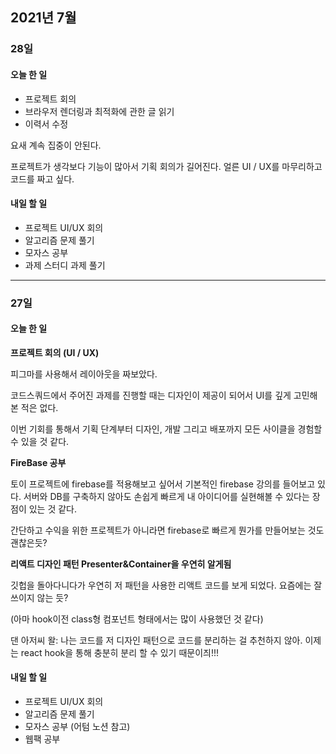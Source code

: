 ## 2021년 7월

### 28일

#### 오늘 한 일

- 프로젝트 회의
- 브라우저 렌더링과 최적화에 관한 글 읽기
- 이력서 수정

요새 계속 집중이 안된다.

프로젝트가 생각보다 기능이 많아서 기획 회의가 길어진다. 얼른 UI / UX를 마무리하고 코드를 짜고 싶다.

#### 내일 할 일

- 프로젝트 UI/UX 회의
- 알고리즘 문제 풀기
- 모자스 공부
- 과제 스터디 과제 풀기

---

### 27일

#### 오늘 한 일

**프로젝트 회의 (UI / UX)**

피그마를 사용해서 레이아웃을 짜보았다.

코드스쿼드에서 주어진 과제를 진행할 때는 디자인이 제공이 되어서 UI를 깊게 고민해본 적은 없다.

이번 기회를 통해서 기획 단계부터 디자인, 개발 그리고 배포까지 모든 사이클을 경험할 수 있을 것 같다.

**FireBase 공부**

토이 프로젝트에 firebase를 적용해보고 싶어서 기본적인 firebase 강의를 들어보고 있다. 서버와 DB를 구축하지 않아도 손쉽게 빠르게 내 아이디어를 실현해볼 수 있다는 장점이 있는 것 같다.

간단하고 수익을 위한 프로젝트가 아니라면 firebase로 빠르게 뭔가를 만들어보는 것도 괜찮은듯?

**리액트 디자인 패턴 Presenter&Container을 우연히 알게됨**

깃헙을 돌아다니다가 우연히 저 패턴을 사용한 리액트 코드를 보게 되었다. 요즘에는 잘 쓰이지 않는 듯?

(아마 hook이전 class형 컴포넌트 형태에서는 많이 사용했던 것 같다)

댄 아저씨 왈: 나는 코드를 저 디자인 패턴으로 코드를 분리하는 걸 추천하지 않아. 이제는 react hook을 통해 충분히 분리 할 수 있기 때문이즤!!!

#### 내일 할 일

- 프로젝트 UI/UX 회의
- 알고리즘 문제 풀기
- 모자스 공부 (어텀 노션 참고)
- 웹팩 공부
